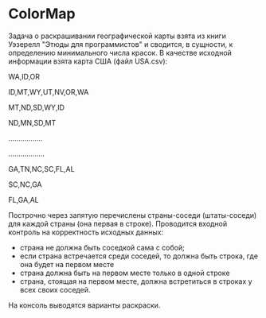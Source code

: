 # ColorMap
Задача о раскрашивании географической карты взята из книги Уэзерелл "Этюды для программистов" и сводится, в сущности, 
к определению минимального числа красок.
В качестве исходной информации взята карта США (файл USA.csv):

WA,ID,OR

ID,MT,WY,UT,NV,OR,WA

MT,ND,SD,WY,ID

ND,MN,SD,MT

.................

..................

GA,TN,NC,SC,FL,AL

SC,NC,GA

FL,GA,AL

Построчно через запятую перечислены страны-соседи (штаты-соседи) для каждой страны (она первая в строке).
Проводится входной контроль на корректность исходных данных: 
 - страна не должна быть соседкой сама с собой;
 - если страна встречается среди соседей, то должна быть строка, где она будет на первом месте
 - страна должна быть на первом месте только в одной строке
 - страна, стоящая на первом месте, должна встретиться в строках у всех своих соседей.
 
На консоль выводятся варианты раскраски.

